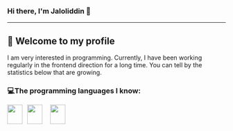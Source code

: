 ### Hi there, I'm Jaloliddin 👋

<hr>
<h2>📢 Welcome to my profile</h2>
<p>
  I am very interested in programming. Currently, I have been working regularly in the frontend direction for a long time. You can tell by the statistics below that are     growing.
 </p>

<h3>💻The programming languages I know:</h3
<code> <img src="https://assets.stickpng.com/images/5847f5bdcef1014c0b5e489c.png" width="35px" height="45px"> </code>
<code> <img src="https://www.freepnglogos.com/uploads/html5-logo-png/html5-logo-css-logo-png-transparent-svg-vector-bie-supply-9.png" width="35px" height="45px"> </code>
<code> <img src="https://w7.pngwing.com/pngs/452/24/png-transparent-js-logo-node-logos-and-brands-icon.png" width="35px" height="45px"> </code>

